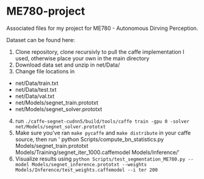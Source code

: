 # ME780-project

Associated files for my project for ME780 - Autonomous Dirving Perception.

Dataset can be found here:

1. Clone repository, clone recursivly to pull the caffe implementation I used, otherwise place your own in the main directory
2. Download data set and unzip in net/Data/
3. Change file locations in
  * net/Data/train.txt
  * net/Data/test.txt
  * net/Data/val.txt
  * net/Models/segnet_train.prototxt
  * net/Models/segnet_solver.prototxt
4. run `./caffe-segnet-cudnn5/build/tools/caffe train -gpu 0 -solver net/Models/segnet_solver.prototxt`
5. Make sure you've ran `make pycaffe` and `make distribute` in your caffe source, then run ' python Scripts/compute_bn_statistics.py Models/segnet_train.prototxt Models/Training/segnet_iter_1000.caffemodel Models/Inference/'
6. Visualize results using `python Scripts/test_segmentation_ME780.py --model Models/segnet_inference.prototxt --weights Models/Inference/test_weights.caffemodel --i
ter 200`
